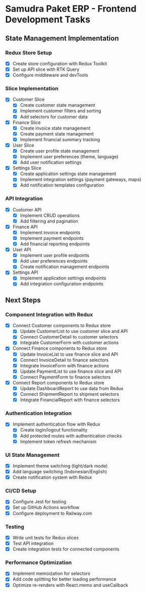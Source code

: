 # Samudra Paket ERP - Frontend Development Tasks

## State Management Implementation

### Redux Store Setup
- [x] Create store configuration with Redux Toolkit
- [x] Set up API slice with RTK Query
- [x] Configure middleware and devTools

### Slice Implementation
- [x] Customer Slice
  - [x] Create customer state management
  - [x] Implement customer filters and sorting
  - [x] Add selectors for customer data
- [x] Finance Slice
  - [x] Create invoice state management
  - [x] Create payment state management
  - [x] Implement financial summary tracking
- [x] User Slice
  - [x] Create user profile state management
  - [x] Implement user preferences (theme, language)
  - [x] Add user notification settings
- [x] Settings Slice
  - [x] Create application settings state management
  - [x] Implement integration settings (payment gateways, maps)
  - [x] Add notification templates configuration

### API Integration
- [x] Customer API
  - [x] Implement CRUD operations
  - [x] Add filtering and pagination
- [x] Finance API
  - [x] Implement invoice endpoints
  - [x] Implement payment endpoints
  - [x] Add financial reporting endpoints
- [x] User API
  - [x] Implement user profile endpoints
  - [x] Add user preferences endpoints
  - [x] Create notification management endpoints
- [x] Settings API
  - [x] Implement application settings endpoints
  - [x] Add integration configuration endpoints

## Next Steps

### Component Integration with Redux
- [x] Connect Customer components to Redux store
  - [x] Update CustomerList to use customer slice and API
  - [x] Connect CustomerDetail to customer selectors
  - [x] Integrate CustomerForm with customer actions
- [x] Connect Finance components to Redux store
  - [x] Update InvoiceList to use finance slice and API
  - [x] Connect InvoiceDetail to finance selectors
  - [x] Integrate InvoiceForm with finance actions
  - [x] Update PaymentList to use finance slice and API
  - [x] Connect PaymentForm to finance selectors
- [x] Connect Report components to Redux store
  - [x] Update DashboardReport to use data from Redux
  - [x] Connect ShipmentReport to shipment selectors
  - [x] Integrate FinancialReport with finance selectors

### Authentication Integration
- [x] Implement authentication flow with Redux
  - [x] Create login/logout functionality
  - [x] Add protected routes with authentication checks
  - [x] Implement token refresh mechanism

### UI State Management
- [x] Implement theme switching (light/dark mode)
- [x] Add language switching (Indonesian/English)
- [x] Create notification system with Redux

### CI/CD Setup
- [x] Configure Jest for testing
- [x] Set up GitHub Actions workflow
- [x] Configure deployment to Railway.com

### Testing
- [x] Write unit tests for Redux slices
- [x] Test API integration
- [x] Create integration tests for connected components

### Performance Optimization
- [x] Implement memoization for selectors
- [x] Add code splitting for better loading performance
- [x] Optimize re-renders with React.memo and useCallback

